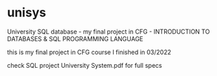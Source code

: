 # unisys
University SQL database - my final project in CFG - INTRODUCTION TO DATABASES &amp; SQL PROGRAMMING LANGUAGE

this is my final project in CFG course I finished in 03/2022

check SQL project University System.pdf for full specs
